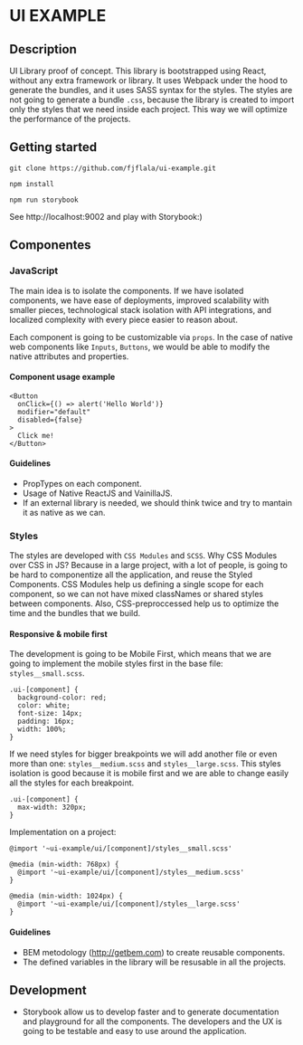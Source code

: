 # UI EXAMPLE

## Description
UI Library proof of concept. This library is bootstrapped using React, without any extra framework or library. It uses Webpack under the hood to generate the bundles, and it uses SASS syntax for the styles. The styles are not going to generate a bundle `.css`, because the library is created to import only the styles that we need inside each project. This way we will optimize the performance of the projects.

## Getting started
```
git clone https://github.com/fjflala/ui-example.git

npm install

npm run storybook
```

See http://localhost:9002 and play with Storybook:)

## Componentes

### JavaScript
The main idea is to isolate the components. If we have isolated components, we have ease of deployments, improved scalability with smaller pieces, technological stack isolation with API integrations, and localized complexity with every piece easier to reason about.

Each component is going to be customizable via `props`. In the case of native web components like `Inputs`, `Buttons`, we would be able to modify the native attributes and properties.

#### Component usage example
```
<Button
  onClick={() => alert('Hello World')}
  modifier="default"
  disabled={false}
>
  Click me!
</Button>
```

#### Guidelines
- PropTypes on each component.
- Usage of Native ReactJS and VainillaJS.
- If an external library is needed, we should think twice and try to mantain it as native as we can.

### Styles
The styles are developed with `CSS Modules` and `SCSS`. Why CSS Modules over CSS in JS? Because in a large project, with a lot of people, is going to be hard to componentize all the application, and reuse the Styled Components. CSS Modules help us defining a single scope for each component, so we can not have mixed classNames or shared styles between components. Also, CSS-preproccessed help us to optimize the time and the bundles that we build.

#### Responsive & mobile first
The development is going to be Mobile First, which means that we are going to implement the mobile styles first in the base file: `styles__small.scss`.

```
.ui-[component] {
  background-color: red;
  color: white;
  font-size: 14px;
  padding: 16px;
  width: 100%;
}
```

If we need styles for bigger breakpoints we will add another file or even more than one: `styles__medium.scss` and `styles__large.scss`. This styles isolation is good because it is mobile first and we are able to change easily all the styles for each breakpoint.

```
.ui-[component] {
  max-width: 320px;
}
```

Implementation on a project:
```
@import '~ui-example/ui/[component]/styles__small.scss'

@media (min-width: 768px) {
  @import '~ui-example/ui/[component]/styles__medium.scss'
}

@media (min-width: 1024px) {
  @import '~ui-example/ui/[component]/styles__large.scss'  
}
```

#### Guidelines
- BEM metodology (http://getbem.com) to create reusable components.
- The defined variables in the library will be resusable in all the projects.

## Development
- Storybook allow us to develop faster and to generate documentation and playground for all the components. The developers and the UX is going to be testable and easy to use around the application.

